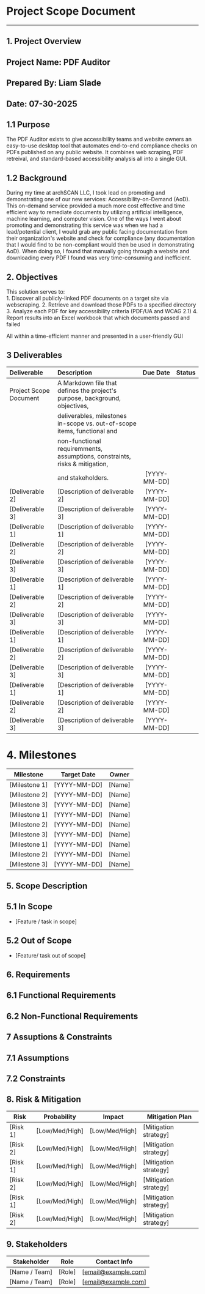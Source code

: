 # Project Scope Document 

---

## 1. Project Overview
## Project Name: PDF Auditor
## Prepared By: Liam Slade
## Date: 07-30-2025

## 1.1 Purpose 
The PDF Auditor exists to give accessibility teams and website owners an easy-to-use desktop tool that automates end-to-end compliance checks on PDFs published on any public website. It combines web scraping, PDF retreival, and standard-based accessibility analysis all into a single GUI.

## 1.2 Background 
During my time at archSCAN LLC, I took lead on promoting and demonstrating one of our new services: Accessibility-on-Demand (AoD). This on-demand service provided a much more cost effective and time efficient way to remediate documents by utilizing artificial intelligence, machine learning, and computer vision. One of the ways I went about promoting and demonstrating this service was when we had a lead/potential client, I would grab any public facing documentation from their organization's website and check for compliance (any documentation that I would find to be non-compliant would then be used in demonstrating AoD). When doing so, I found that manually going through a website and downloading every PDF I found was very time-consuming and inefficient.  

## 2. Objectives 
This solution serves to:<br> 
    1. Discover all publicly-linked PDF documents on a target site via webscraping. 
    2. Retrieve and download those PDFs to a specified directory 
    3. Analyze each PDF for key accessibility criteria (PDF/UA and WCAG 2.1) 
    4. Report results into an Excel workbook that which documents passed and failed

All within a time-efficient manner and presented in a user-friendly GUI

## 3 Deliverables
| Deliverable                | Description                                                                        | Due Date     | Status          |
|:---------------------------|:-----------------------------------------------------------------------------------|:------------:|:---------------:|
| Project Scope Document     | A Markdown file that defines the project's purpose, background, objectives,        |              |                 |
|                            | deliverables, milestones in-scope vs. out-of-scope items, functional and           |              |                 |
|                            | non-functional requiremments, assumptions, constraints, risks & mitigation,        |              |                 |
|                            | and stakeholders.                                                                  | [YYYY-MM-DD] |                 |
| [Deliverable 2]            | [Description of deliverable 2]                                                     | [YYYY-MM-DD] |                 |
| [Deliverable 3]            | [Description of deliverable 3]                                                     | [YYYY-MM-DD] |                 |
| [Deliverable 1]            | [Description of deliverable 1]                                                     | [YYYY-MM-DD] |                 |
| [Deliverable 2]            | [Description of deliverable 2]                                                     | [YYYY-MM-DD] |                 |
| [Deliverable 3]            | [Description of deliverable 3]                                                     | [YYYY-MM-DD] |                 |
| [Deliverable 1]            | [Description of deliverable 1]                                                     | [YYYY-MM-DD] |                 |
| [Deliverable 2]            | [Description of deliverable 2]                                                     | [YYYY-MM-DD] |                 |
| [Deliverable 3]            | [Description of deliverable 3]                                                     | [YYYY-MM-DD] |                 |
| [Deliverable 1]            | [Description of deliverable 1]                                                     | [YYYY-MM-DD] |                 |
| [Deliverable 2]            | [Description of deliverable 2]                                                     | [YYYY-MM-DD] |                 |
| [Deliverable 3]            | [Description of deliverable 3]                                                     | [YYYY-MM-DD] |                 |
| [Deliverable 1]            | [Description of deliverable 1]                                                     | [YYYY-MM-DD] |                 |
| [Deliverable 2]            | [Description of deliverable 2]                                                     | [YYYY-MM-DD] |                 |
| [Deliverable 3]            | [Description of deliverable 3]                                                     | [YYYY-MM-DD] |                 |

# 4. Milestones
| Milestone                  | Target Date   | Owner         |
|----------------------------|---------------|---------------|
| [Milestone 1]              | [YYYY-MM-DD]  | [Name]        |
| [Milestone 2]              | [YYYY-MM-DD]  | [Name]        |
| [Milestone 3]              | [YYYY-MM-DD]  | [Name]        |
| [Milestone 1]              | [YYYY-MM-DD]  | [Name]        |
| [Milestone 2]              | [YYYY-MM-DD]  | [Name]        |
| [Milestone 3]              | [YYYY-MM-DD]  | [Name]        |
| [Milestone 1]              | [YYYY-MM-DD]  | [Name]        |
| [Milestone 2]              | [YYYY-MM-DD]  | [Name]        |
| [Milestone 3]              | [YYYY-MM-DD]  | [Name]        |

## 5. Scope Description 
## 5.1 In Scope
- [Feature / task in scope]

## 5.2 Out of Scope
- [Feature/ task out of scope]

## 6. Requirements 
## 6.1 Functional Requirements 

## 6.2 Non-Functional Requirements

## 7 Assuptions & Constraints
## 7.1 Assumptions 

## 7.2 Constraints

## 8. Risk & Mitigation
| Risk                        | Probability    | Impact         | Mitigation Plan              |
|-----------------------------|----------------|----------------|------------------------------|
| [Risk 1]                    | [Low/Med/High] | [Low/Med/High] | [Mitigation strategy]        |
| [Risk 2]                    | [Low/Med/High] | [Low/Med/High] | [Mitigation strategy]        |
| [Risk 1]                    | [Low/Med/High] | [Low/Med/High] | [Mitigation strategy]        |
| [Risk 2]                    | [Low/Med/High] | [Low/Med/High] | [Mitigation strategy]        |
| [Risk 1]                    | [Low/Med/High] | [Low/Med/High] | [Mitigation strategy]        |
| [Risk 2]                    | [Low/Med/High] | [Low/Med/High] | [Mitigation strategy]        |

## 9. Stakeholders 
| Stakeholder                 | Role             | Contact Info         |
|-----------------------------|------------------|----------------------|
| [Name / Team]               | [Role]           | [email@example.com]  |
| [Name / Team]               | [Role]           | [email@example.com]  |

## 